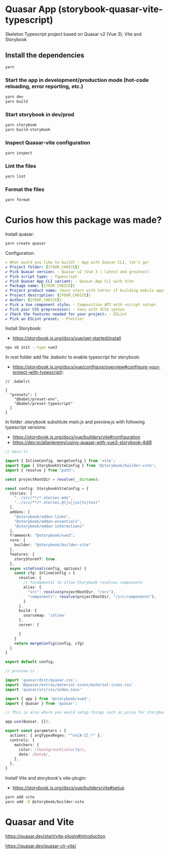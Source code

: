 # Quasar App (storybook-quasar-vite-typescript)

Skeleton Typescript project based on Quasar v2 (Vue 3), Vite and Storybook



## Install the dependencies
```bash
yarn
```

### Start the app in development/production mode (hot-code reloading, error reporting, etc.)
```bash
yarn dev
yarn build
```

### Start storybook in dev/prod
```bash
yarn storybook
yarn build-storybook
```

### Inspect Quasar-vite configuration
```bash
yarn inspect
```

### Lint the files
```bash
yarn lint
```


### Format the files
```bash
yarn format
```


# Curios how this package was made?

Install quasar:
```bash
yarn create quasar
```

Configuration:
```yaml
✔ What would you like to build? › App with Quasar CLI, let's go!
✔ Project folder: {{YOUR_CHOICE}}
✔ Pick Quasar version: › Quasar v2 (Vue 3 | latest and greatest)
✔ Pick script type: › Typescript
✔ Pick Quasar App CLI variant: › Quasar App CLI with Vite
✔ Package name: {{YOUR_CHOICE}}
✔ Project product name: (must start with letter if building mobile apps) {{YOUR_CHOICE}}
✔ Project description: {{YOUR_CHOICE}}
✔ Author: {{YOUR_CHOICE}}
✔ Pick a Vue component style: › Composition API with <script setup>
✔ Pick your CSS preprocessor: › Sass with SCSS syntax
✔ Check the features needed for your project: › ESLint
✔ Pick an ESLint preset: › Prettier
```

Install Storybook:

- https://storybook.js.org/docs/vue/get-started/install

```bash
npx sb init --type vue3
```

In root folder add file _.babelrc_ to enable typescript for storybook:

- https://storybook.js.org/docs/vue/configure/overview#configure-your-project-with-typescript):
```jsonc
// .babelrc

{
  "presets": [
    "@babel/preset-env",
    "@babel/preset-typescript"
  ]
}
```

In folder _.storybook_ substitute _main.js_ and _preview.js_ with following typescript versions:

- https://storybook.js.org/docs/vue/builders/vite#configuration
- https://dev.to/allanjeremy/using-quasar-with-vue3-storybook-4dl8

```typescript
// main.ts

import { InlineConfig, mergeConfig } from 'vite';
import type { StorybookViteConfig } from '@storybook/builder-vite';
import { resolve } from "path";

const projectRootDir = resolve(__dirname);

const config: StorybookViteConfig = {
  stories: [
    "../src/**/*.stories.mdx",
    "../src/**/*.stories.@(js|jsx|ts|tsx)"
  ],
  addons: [
    "@storybook/addon-links",
    "@storybook/addon-essentials",
    "@storybook/addon-interactions"
  ],
  framework: "@storybook/vue3",
  core: {
    builder: "@storybook/builder-vite"
  },
  features: {
    storyStoreV7: true
  },
  async viteFinal(config, options) {
    const cfg: InlineConfig = {
      resolve: {
        // fundamental to allow Storybook resolves components
        alias: {
          "src": resolve(projectRootDir, "/src"),
          "components": resolve(projectRootDir, "/src/components"),
        }
      },
      build: {
        sourcemap: 'inline'
      },
      server: {

      }
    }
    return mergeConfig(config, cfg)
  }
}

export default config;
```

```typescript
// preview.ts

import 'quasar/dist/quasar.css';
import '@quasar/extras/material-icons/material-icons.css'
import 'quasar/src/css/index.sass'

import { app } from '@storybook/vue3';
import { Quasar } from 'quasar';

// This is also where you would setup things such as pinia for storybook

app.use(Quasar, {});

export const parameters = {
  actions: { argTypesRegex: "^on[A-Z].*" },
  controls: {
    matchers: {
      color: /(background|color)$/i,
      date: /Date$/,
    },
  },
}
```

Install Vite and storybook's vite-plugin:

- https://storybook.js.org/docs/vue/builders/vite#setup

```bash
yarn add vite
yarn add -D @storybook/builder-vite
```

# Quasar and Vite

https://quasar.dev/start/vite-plugin#introduction

https://quasar.dev/quasar-cli-vite/

